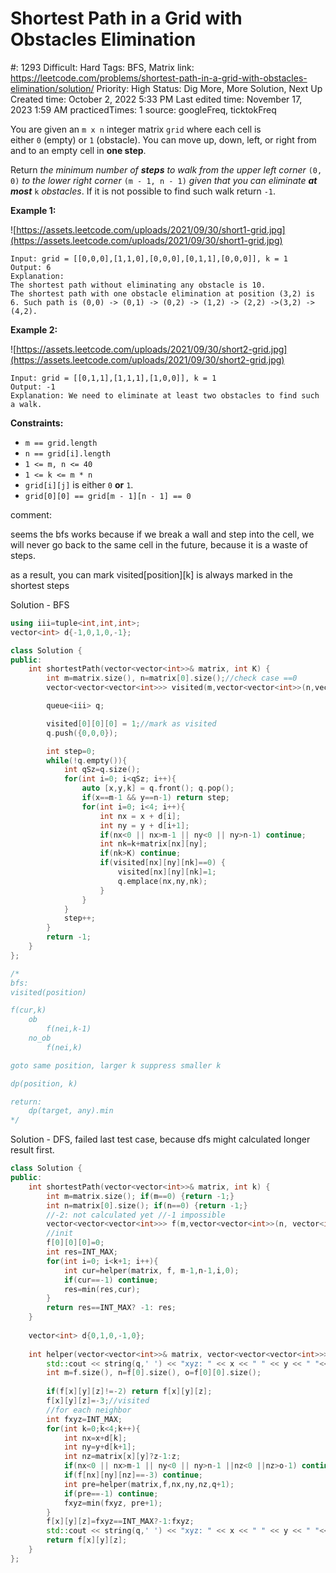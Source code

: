 # Shortest Path in a Grid with Obstacles Elimination

#: 1293
Difficult: Hard
Tags: BFS, Matrix
link: https://leetcode.com/problems/shortest-path-in-a-grid-with-obstacles-elimination/solution/
Priority: High
Status: Dig More, More Solution, Next Up
Created time: October 2, 2022 5:33 PM
Last edited time: November 17, 2023 1:59 AM
practicedTimes: 1
source: googleFreq, ticktokFreq

You are given an `m x n` integer matrix `grid` where each cell is either `0` (empty) or `1` (obstacle). You can move up, down, left, or right from and to an empty cell in **one step**.

Return *the minimum number of **steps** to walk from the upper left corner* `(0, 0)` *to the lower right corner* `(m - 1, n - 1)` *given that you can eliminate **at most*** `k` *obstacles*. If it is not possible to find such walk return `-1`.

**Example 1:**

![https://assets.leetcode.com/uploads/2021/09/30/short1-grid.jpg](https://assets.leetcode.com/uploads/2021/09/30/short1-grid.jpg)

```
Input: grid = [[0,0,0],[1,1,0],[0,0,0],[0,1,1],[0,0,0]], k = 1
Output: 6
Explanation:
The shortest path without eliminating any obstacle is 10.
The shortest path with one obstacle elimination at position (3,2) is 6. Such path is (0,0) -> (0,1) -> (0,2) -> (1,2) -> (2,2) ->(3,2) -> (4,2).

```

**Example 2:**

![https://assets.leetcode.com/uploads/2021/09/30/short2-grid.jpg](https://assets.leetcode.com/uploads/2021/09/30/short2-grid.jpg)

```
Input: grid = [[0,1,1],[1,1,1],[1,0,0]], k = 1
Output: -1
Explanation: We need to eliminate at least two obstacles to find such a walk.

```

**Constraints:**

- `m == grid.length`
- `n == grid[i].length`
- `1 <= m, n <= 40`
- `1 <= k <= m * n`
- `grid[i][j]` is either `0` **or** `1`.
- `grid[0][0] == grid[m - 1][n - 1] == 0`

comment:

seems the bfs works because if we break a wall and step into the cell, we will never go back to the same cell in the future, because it is a waste of steps.

as a result, you can mark visited[position][k] is always marked in the shortest steps

Solution - BFS

```cpp
using iii=tuple<int,int,int>;
vector<int> d{-1,0,1,0,-1};

class Solution {
public:
    int shortestPath(vector<vector<int>>& matrix, int K) {
        int m=matrix.size(), n=matrix[0].size();//check case ==0
        vector<vector<vector<int>>> visited(m,vector<vector<int>>(n,vector<int>(K+1,0)));

        queue<iii> q;

        visited[0][0][0] = 1;//mark as visited
        q.push({0,0,0});

        int step=0;
        while(!q.empty()){
            int qSz=q.size();
            for(int i=0; i<qSz; i++){
                auto [x,y,k] = q.front(); q.pop();
                if(x==m-1 && y==n-1) return step;
                for(int i=0; i<4; i++){
                    int nx = x + d[i];
                    int ny = y + d[i+1];
                    if(nx<0 || nx>m-1 || ny<0 || ny>n-1) continue;
                    int nk=k+matrix[nx][ny];
                    if(nk>K) continue;
                    if(visited[nx][ny][nk]==0) {
                        visited[nx][ny][nk]=1;
                        q.emplace(nx,ny,nk);
                    }
                }
            }
            step++;
        }
        return -1;
    }
};

/*
bfs:
visited(position)

f(cur,k)
    ob
        f(nei,k-1)
    no_ob
        f(nei,k)

goto same position, larger k suppress smaller k

dp(position, k)

return: 
    dp(target, any).min
*/
```

Solution - DFS, failed last test case, because dfs might calculated longer result first.

```cpp
class Solution {
public:
    int shortestPath(vector<vector<int>>& matrix, int k) {
        int m=matrix.size(); if(m==0) {return -1;}
        int n=matrix[0].size(); if(n==0) {return -1;}
        //-2: not calculated yet //-1 impossible
        vector<vector<vector<int>>> f(m,vector<vector<int>>(n, vector<int>(k+1,-2)));
        //init
        f[0][0][0]=0;
        int res=INT_MAX;
        for(int i=0; i<k+1; i++){
            int cur=helper(matrix, f, m-1,n-1,i,0);
            if(cur==-1) continue;
            res=min(res,cur);
        }
        return res==INT_MAX? -1: res;
    }
    
    vector<int> d{0,1,0,-1,0};
    
    int helper(vector<vector<int>>& matrix, vector<vector<vector<int>>>& f, int x, int y, int z, int q){
        std::cout << string(q,' ') << "xyz: " << x << " " << y << " "<< z<< std::endl;
        int m=f.size(), n=f[0].size(), o=f[0][0].size();
        
        if(f[x][y][z]!=-2) return f[x][y][z];
        f[x][y][z]=-3;//visited
        //for each neighbor
        int fxyz=INT_MAX;
        for(int k=0;k<4;k++){
            int nx=x+d[k];
            int ny=y+d[k+1];
            int nz=matrix[x][y]?z-1:z;
            if(nx<0 || nx>m-1 || ny<0 || ny>n-1 ||nz<0 ||nz>o-1) continue;
            if(f[nx][ny][nz]==-3) continue;
            int pre=helper(matrix,f,nx,ny,nz,q+1);
            if(pre==-1) continue;
            fxyz=min(fxyz, pre+1);
        }
        f[x][y][z]=fxyz==INT_MAX?-1:fxyz;
        std::cout << string(q,' ') << "xyz: " << x << " " << y << " "<< z<< "  value: " << f[x][y][z]<<std::endl;
        return f[x][y][z];
    }
};
```